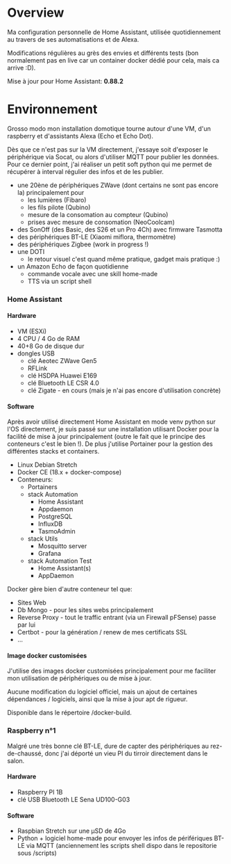 
# Overview
Ma configuration personnelle de Home Assistant, utilisée quotidiennement au travers de ses automatisations et de Alexa.

Modifications régulières au grès des envies et différents tests (bon normalement pas en live car un container docker dédié pour cela, mais ca arrive :D).

Mise à jour pour Home Assistant: **0.88.2**

# Environnement
Grosso modo mon installation domotique tourne autour d'une VM, d'un raspberry et d'assistants Alexa (Echo et Echo Dot).

Dès que ce n'est pas sur la VM directement, j'essaye soit d'exposer le périphérique via Socat, ou alors d'utiliser MQTT pour publier les données. Pour ce dernier point, j'ai réaliser un petit soft python qui me permet de récupérer à interval régulier des infos et de les publier.

- une 20ène de périphériques ZWave (dont certains ne sont pas encore la) principalement pour
  * les lumières (Fibaro)
  * les fils pilote (Qubino)
  * mesure de la consomation au compteur (Qubino)
  * prises avec mesure de consomation (NeoCoolcam)
- des SonOff (des Basic, des S26 et un Pro 4Ch) avec firmware Tasmotta
- des périphériques BT-LE (Xiaomi miflora, thermomètre)
- des périphériques Zigbee (work in progress !)
- une DOTI
  * le retour visuel c'est quand même pratique, gadget mais pratique :)
- un Amazon Echo de façon quotidienne
  * commande vocale avec une skill home-made
  * TTS via un script shell

### Home Assistant

#### Hardware
- VM (ESXi) 
- 4 CPU / 4 Go de RAM
- 40+8 Go de disque dur
- dongles USB
  * clé Aeotec ZWave Gen5
  * RFLink
  * clé HSDPA Huawei E169
  * clé Bluetooth LE CSR 4.0
  * clé Zigate - en cours (mais je n'ai pas encore d'utilisation concrète)

#### Software
Après avoir utilisé directement Home Assistant en mode venv python sur l'OS directement, je suis passé sur une installation utilisant Docker pour la facilité de mise à jour principalement (outre le fait que le principe des conteneurs c'est le bien !).
De plus j'utilise Portainer pour la gestion des différentes stacks et containers.

- Linux Debian Stretch
- Docker CE (18.x + docker-compose)
- Conteneurs:
  * Portainers
  * stack Automation
    * Home Assistant
    * Appdaemon
    * PostgreSQL
    * InfluxDB
    * TasmoAdmin
  * stack Utils
    * Mosquitto server
    * Grafana
  * stack Automation Test
    * Home Assistant(s)
    * AppDaemon

Docker gère bien d'autre conteneur tel que:
  * Sites Web
  * Db Mongo - pour les sites webs principalement
  * Reverse Proxy - tout le traffic entrant (via un Firewall pFSense) passe par lui
  * Certbot - pour la génération / renew de mes certificats SSL
  * ...

#### Image docker customisées
J'utilise des images docker customisées principalement pour me faciliter mon utilisation de périphériques ou de mise à jour.

Aucune modification du logiciel officiel, mais un ajout de certaines dépendances / logiciels, ainsi que la mise à jour apt de rigueur.

Disponible dans le répertoire /docker-build.

### Raspberry n°1
Malgré une très bonne clé BT-LE, dure de capter des périphériques au rez-de-chaussé, donc j'ai déporté un vieu PI du tirroir directement dans le salon.

#### Hardware
- Raspberry PI 1B
- clé USB Bluetooth LE Sena UD100-G03

#### Software
- Raspbian Stretch sur une µSD de 4Go
- Python + logiciel home-made pour envoyer les infos de périfériques BT-LE via MQTT (anciennement les scripts shell dispo dans le repositorie sous /scripts)
